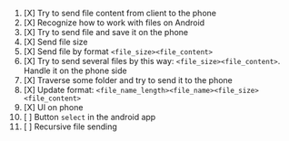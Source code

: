 1.  [X] Try to send file content from client to the phone
2.  [X] Recognize how to work with files on Android
3.  [X] Try to send file and save it on the phone
4.  [X] Send file size
5.  [X] Send file by format `<file_size><file_content>`
6.  [X] Try to send several files by this way: `<file_size><file_content>`. Handle it on the phone side
7.  [X] Traverse some folder and try to send it to the phone
8.  [X] Update format: `<file_name_length><file_name><file_size><file_content>`
9.  [X] UI on phone
10. [ ] Button `select` in the android app
11. [ ] Recursive file sending 
